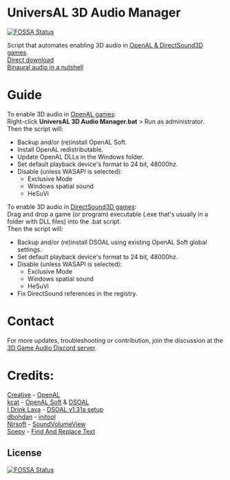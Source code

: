 # UniversAL 3D Audio Manager
[![FOSSA Status](https://app.fossa.com/api/projects/git%2Bgithub.com%2FThreeDeeJay%2FUniversAL-3D-Audio-Manager.svg?type=shield)](https://app.fossa.com/projects/git%2Bgithub.com%2FThreeDeeJay%2FUniversAL-3D-Audio-Manager?ref=badge_shield)

 Script that automates enabling 3D audio in [OpenAL & DirectSound3D games](https://airtable.com/shrYxQRtC15KgpEo0/tblNOTdmp5nHXfFGU).  
[Direct download](https://kutt.it/U3DAMDirectDownload)  
[Binaural audio in a nutshell](https://kutt.it/binaural)

# Guide
To enable 3D audio in [OpenAL games](https://airtable.com/shr1cvMcBqudWtjuP):  
Right-click **UniversAL 3D Audio Manager.bat** > Run as administrator.  
Then the script will:
- Backup and/or (re)install OpenAL Soft.
- Install OpenAL redistributable.
- Update OpenAL DLLs in the Windows folder.
- Set default playback device's format to 24 bit, 48000hz.
- Disable (unless WASAPI is selected):
    - Exclusive Mode
    - Windows spatial sound
    - HeSuVi  

To enable 3D audio in [DirectSound3D games](https://airtable.com/shrX9CnU32R6V1AHw):  
Drag and drop a game (or program) executable (.exe that's usually in a folder with DLL files) into the .bat script.  
Then the script will:
- Backup and/or (re)install DSOAL using existing OpenAL Soft global settings.
- Set default playback device's format to 24 bit, 48000hz.
- Disable (unless WASAPI is selected):
    - Exclusive Mode
    - Windows spatial sound
    - HeSuVi
- Fix DirectSound references in the registry.  

# Contact
For more updates, troubleshooting or contribution, join the discussion at the [3D Game Audio Discord server](https://kutt.it/U3DAMChat).  

# Credits:  
[Creative](https://en.wikipedia.org/wiki/Aureal_Semiconductor#History) - [OpenAL](https://openal.org/)  
[kcat](https://github.com/kcat) - [OpenAL Soft](https://github.com/kcat/openal-soft) & [DSOAL](https://github.com/kcat/dsoal)  
[I Drink Lava](https://www.youtube.com/channel/UCGrS-9TNYTo-gp3pjrA6VDg) - [DSOAL v1.31a setup](https://www.nexusmods.com/newvegas/mods/65094)  
[dbohdan](https://github.com/dbohdan) - [initool](https://github.com/dbohdan/initool)  
[Nirsoft](https://www.nirsoft.net/) - [SoundVolumeView](https://www.nirsoft.net/utils/sound_volume_view.html)  
[Soepy](https://sourceforge.net/u/soepy/) - [Find And Replace Text](https://sourceforge.net/projects/fart-it/)  


## License
[![FOSSA Status](https://app.fossa.com/api/projects/git%2Bgithub.com%2FThreeDeeJay%2FUniversAL-3D-Audio-Manager.svg?type=large)](https://app.fossa.com/projects/git%2Bgithub.com%2FThreeDeeJay%2FUniversAL-3D-Audio-Manager?ref=badge_large)